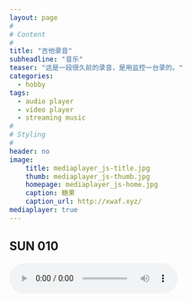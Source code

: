 ```yaml
---
layout: page
#
# Content
#
title: "吉他录音"
subheadline: "音乐"
teaser: "这是一段很久前的录音，是用监控一台录的。"
categories:
  - hobby
tags:
  - audio player
  - video player
  - streaming music
#
# Styling
#
header: no
image:
    title: mediaplayer_js-title.jpg
    thumb: mediaplayer_js-thumb.jpg
    homepage: mediaplayer_js-home.jpg
    caption: 糖果
    caption_url: http://xwaf.xyz/
mediaplayer: true
---
```


## SUN 010

<audio src="http://www.candylab.net/music/sun010.mp3" type="audio/mp3" controls="controls"></audio>





